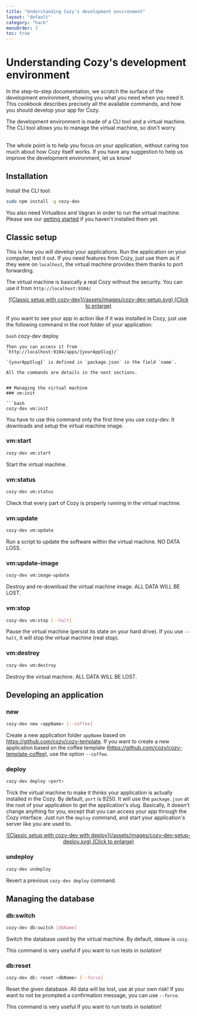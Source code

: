 ```yaml
---
title: "Understanding Cozy's development environment"
layout: "default"
category: "hack"
menuOrder: 3
toc: true
---
```


# Understanding Cozy's development environment

In the step-to-step documentation, we scratch the surface of the development environment, showing you what you need when you need it. This cookbook describes precisely all the available commands, and how you should develop your app for Cozy.

The development environment is made of a CLI tool and a virtual machine. The CLI tool allows you to manage the virtual machine, so don't worry.

<br />
The whole point is to help you focus on your application, without caring too much about how Cozy itself works. If you have any suggestion to help us improve the development environment, let us know!

## Installation
Install the CLI tool:
```bash
sudo npm install -g cozy-dev
```

You also need Virtualbox and Vagran in order to run the virtual machine. Please see our [getting started](/hack/getting-started/setup-environment.html) if you haven't installed them yet.

## Classic setup
This is how you will develop your applications. Run the application on your computer, test it out. If you need features from Cozy, just use them as if they were on `localhost`, the virtual machine provides them thanks to port forwarding.

The virtual machine is basically a real Cozy without the security. You can use it from `http://localhost:9104/`

<center><a href="/assets/images/cozy-dev-setup.svg" target="_blank">
![Classic setup with cozy-dev](/assets/images/cozy-dev-setup.svg)
(Click to enlarge)
</a></center>

<br />
If you want to see your app in action like if it was installed in Cozy, just use the following command in the root folder of your application:

```bash```
cozy-dev deploy
```
Then you can access it from `http://localhost:9104/apps/{yourAppSlug}/`

`{yourAppSlug}` is defined in `package.json` in the field `name`.

All the commands are details in the next sections.


## Managing the virtual machine
### vm:init

```bash
cozy-dev vm:init
```

You have to use this command only the first time you use cozy-dev. It downloads and setup the virtual machine image.

### vm:start

```bash
cozy-dev vm:start
```

Start the virtual machine.

### vm:status

```bash
cozy-dev vm:status
```

Check that every part of Cozy is properly running in the virtual machine.

### vm:update

```bash
cozy-dev vm:update
```

Run a script to update the software within the virtual machine. NO DATA LOSS.

### vm:update-image

```bash
cozy-dev vm:image-update
```

Destroy and re-download the virtual machine image. ALL DATA WILL BE LOST.

### vm:stop

```bash
cozy-dev vm:stop [--halt]
```

Pause the virtual machine (persist its state on your hard drive). If you use `--halt`, it will stop the virtual machine (real stop).

### vm:destroy

```bash
cozy-dev vm:destroy
```

Destroy the virtual machine. ALL DATA WILL BE LOST.


## Developing an application
### new

```bash
cozy-dev new <appName> [--coffee]
```

Create a new application folder `appName` based on https://github.com/cozy/cozy-template.
If you want to create a new application based on the coffee template (https://github.com/cozy/cozy-template-coffee), use the option `--coffee`.

### deploy

```bash
cozy-dev deploy <port>
```

Trick the virtual machine to make it thinks your application is actually installed in the Cozy. By default, `port` is 9250. It will use the `package.json` at the root of your application to get the application's slug.
Basically, it doesn't change anything for you, except that you can access your app through the Cozy interface. Just run the `deploy` command, and start your application's server like you are used to.

<center><a href="/assets/images/cozy-dev-setup-deploy.svg" target="_blank">
![Classic setup with cozy-dev with deploy](/assets/images/cozy-dev-setup-deploy.svg)
(Click to enlarge)
</a></center>


### undeploy

```bash
cozy-dev undeploy
```

Revert a previous `cozy-dev deploy` command.

## Managing the database
### db:switch

```bash
cozy-dev db:switch [dbName]
```

Switch the database used by the virtual machine. By default, `dbName` is `cozy`.

This command is very useful if you want to run tests in isolation!

### db:reset

```bash
cozy-dev db: reset <dbName> [--force]
```

Reset the given database. All data will be lost, use at your own risk! If you want to not be prompted a confirmation message, you can use `--force`.

This command is very useful if you want to run tests in isolation!
